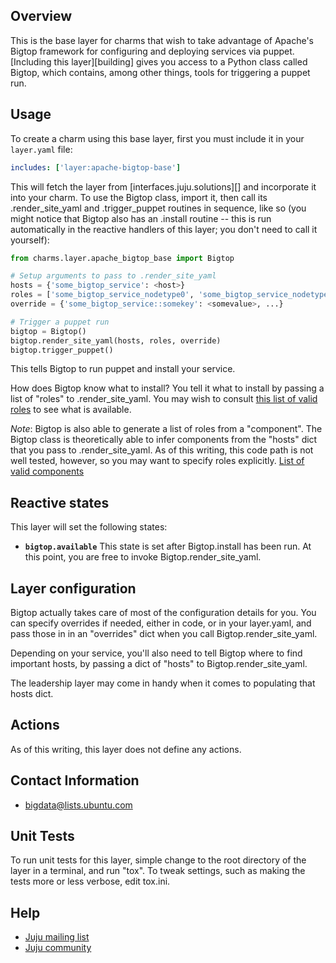 ## Overview

This is the base layer for charms that wish to take advantage of
Apache's Bigtop framework for configuring and deploying services via
puppet. [Including this layer][building] gives you access to a Python
class called Bigtop, which contains, among other things, tools for
triggering a puppet run.

## Usage

To create a charm using this base layer, first you must include it in
your `layer.yaml` file:

```yaml
includes: ['layer:apache-bigtop-base']
```

This will fetch the layer from [interfaces.juju.solutions][] and
incorporate it into your charm. To use the Bigtop class, import it,
then call its .render_site_yaml and .trigger_puppet routines in
sequence, like so (you might notice that Bigtop also has an .install
routine -- this is run automatically in the reactive handlers of this
layer; you don't need to call it yourself):

```python
from charms.layer.apache_bigtop_base import Bigtop

# Setup arguments to pass to .render_site_yaml
hosts = {'some_bigtop_service': <host>}
roles = ['some_bigtop_service_nodetype0', 'some_bigtop_service_nodetype1']
override = {'some_bigtop_service::somekey': <somevalue>, ...}

# Trigger a puppet run
bigtop = Bigtop()
bigtop.render_site_yaml(hosts, roles, override)
bigtop.trigger_puppet()
```

This tells Bigtop to run puppet and install your service.

How does Bigtop know what to install? You tell it what to install by
passing a list of "roles" to .render_site_yaml. You may wish to
consult [this list of valid
roles](https://github.com/apache/bigtop/blob/master/bigtop-deploy/puppet/manifests/cluster.pp)
to see what is available.

*Note*: Bigtop is also able to generate a list of roles from a
"component". The Bigtop class is theoretically able to infer
components from the "hosts" dict that you pass to
.render_site_yaml. As of this writing, this code path is not well
tested, however, so you may want to specify roles explicitly. [List of
valid
components](https://github.com/apache/bigtop/blob/master/bigtop-deploy/puppet/hieradata/site.yaml)

## Reactive states

This layer will set the following states:

  * **`bigtop.available`** This state is set after Bigtop.install has
      been run. At this point, you are free to invoke
      Bigtop.render_site_yaml.

## Layer configuration

Bigtop actually takes care of most of the configuration details for
you. You can specify overrides if needed, either in code, or in your
layer.yaml, and pass those in in an "overrides" dict when you call
Bigtop.render_site_yaml.

Depending on your service, you'll also need to tell Bigtop where to
find important hosts, by passing a dict of "hosts" to
Bigtop.render_site_yaml.

The leadership layer may come in handy when it comes to populating
that hosts dict.

## Actions

As of this writing, this layer does not define any actions.

## Contact Information

- <bigdata@lists.ubuntu.com>

## Unit Tests

To run unit tests for this layer, simple change to the root directory
of the layer in a terminal, and run "tox". To tweak settings, such as
making the tests more or less verbose, edit tox.ini.

## Help

- [Juju mailing list](https://lists.ubuntu.com/mailman/listinfo/juju)
- [Juju community](https://jujucharms.com/community)
